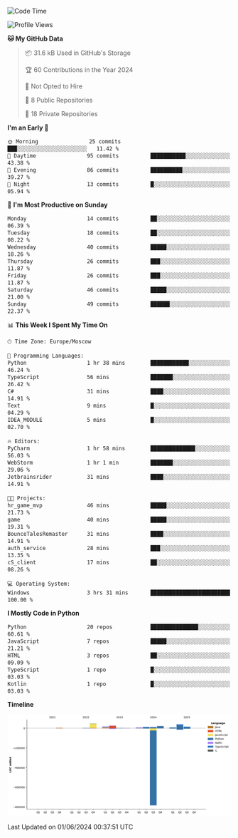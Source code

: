 <!--START_SECTION:waka-->
![Code Time](http://img.shields.io/badge/Code%20Time-346%20hrs%2034%20mins-blue)

![Profile Views](http://img.shields.io/badge/Profile%20Views-0-blue)

**🐱 My GitHub Data** 

> 📦 31.6 kB Used in GitHub's Storage 
 > 
> 🏆 60 Contributions in the Year 2024
 > 
> 🚫 Not Opted to Hire
 > 
> 📜 8 Public Repositories 
 > 
> 🔑 18 Private Repositories 
 > 
**I'm an Early 🐤** 

```text
🌞 Morning                25 commits          ███░░░░░░░░░░░░░░░░░░░░░░   11.42 % 
🌆 Daytime                95 commits          ███████████░░░░░░░░░░░░░░   43.38 % 
🌃 Evening                86 commits          ██████████░░░░░░░░░░░░░░░   39.27 % 
🌙 Night                  13 commits          █░░░░░░░░░░░░░░░░░░░░░░░░   05.94 % 
```
📅 **I'm Most Productive on Sunday** 

```text
Monday                   14 commits          ██░░░░░░░░░░░░░░░░░░░░░░░   06.39 % 
Tuesday                  18 commits          ██░░░░░░░░░░░░░░░░░░░░░░░   08.22 % 
Wednesday                40 commits          █████░░░░░░░░░░░░░░░░░░░░   18.26 % 
Thursday                 26 commits          ███░░░░░░░░░░░░░░░░░░░░░░   11.87 % 
Friday                   26 commits          ███░░░░░░░░░░░░░░░░░░░░░░   11.87 % 
Saturday                 46 commits          █████░░░░░░░░░░░░░░░░░░░░   21.00 % 
Sunday                   49 commits          ██████░░░░░░░░░░░░░░░░░░░   22.37 % 
```


📊 **This Week I Spent My Time On** 

```text
🕑︎ Time Zone: Europe/Moscow

💬 Programming Languages: 
Python                   1 hr 38 mins        ████████████░░░░░░░░░░░░░   46.24 % 
TypeScript               56 mins             ███████░░░░░░░░░░░░░░░░░░   26.42 % 
C#                       31 mins             ████░░░░░░░░░░░░░░░░░░░░░   14.91 % 
Text                     9 mins              █░░░░░░░░░░░░░░░░░░░░░░░░   04.29 % 
IDEA_MODULE              5 mins              █░░░░░░░░░░░░░░░░░░░░░░░░   02.70 % 

🔥 Editors: 
PyCharm                  1 hr 58 mins        ██████████████░░░░░░░░░░░   56.03 % 
WebStorm                 1 hr 1 min          ███████░░░░░░░░░░░░░░░░░░   29.06 % 
Jetbrainsrider           31 mins             ████░░░░░░░░░░░░░░░░░░░░░   14.91 % 

🐱‍💻 Projects: 
hr_game_mvp              46 mins             █████░░░░░░░░░░░░░░░░░░░░   21.73 % 
game                     40 mins             █████░░░░░░░░░░░░░░░░░░░░   19.31 % 
BounceTalesRemaster      31 mins             ████░░░░░░░░░░░░░░░░░░░░░   14.91 % 
auth_service             28 mins             ███░░░░░░░░░░░░░░░░░░░░░░   13.35 % 
cS_client                17 mins             ██░░░░░░░░░░░░░░░░░░░░░░░   08.26 % 

💻 Operating System: 
Windows                  3 hrs 31 mins       █████████████████████████   100.00 % 
```

**I Mostly Code in Python** 

```text
Python                   20 repos            ███████████████░░░░░░░░░░   60.61 % 
JavaScript               7 repos             █████░░░░░░░░░░░░░░░░░░░░   21.21 % 
HTML                     3 repos             ██░░░░░░░░░░░░░░░░░░░░░░░   09.09 % 
TypeScript               1 repo              █░░░░░░░░░░░░░░░░░░░░░░░░   03.03 % 
Kotlin                   1 repo              █░░░░░░░░░░░░░░░░░░░░░░░░   03.03 % 
```



**Timeline**

![Lines of Code chart](https://raw.githubusercontent.com/adlemx/adlemx/main/assets/bar_graph.png)


 Last Updated on 01/06/2024 00:37:51 UTC
<!--END_SECTION:waka-->
